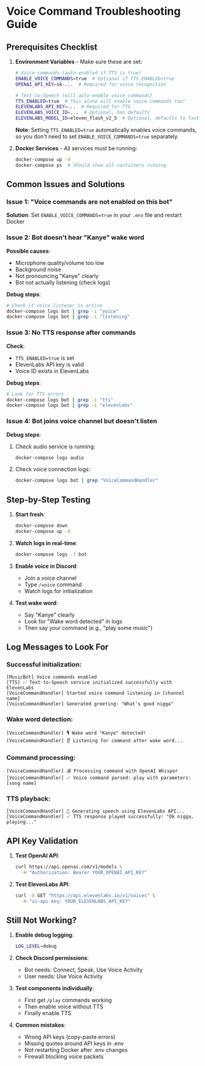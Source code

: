 # Voice Command Troubleshooting Guide

## Prerequisites Checklist

1. **Environment Variables** - Make sure these are set:
   ```bash
   # Voice commands (auto-enabled if TTS is true)
   ENABLE_VOICE_COMMANDS=true  # Optional if TTS_ENABLED=true
   OPENAI_API_KEY=sk-...  # Required for voice recognition
   
   # Text-to-Speech (will auto-enable voice commands)
   TTS_ENABLED=true  # This alone will enable voice commands too!
   ELEVENLABS_API_KEY=...  # Required for TTS
   ELEVENLABS_VOICE_ID=...  # Optional, has defaults
   ELEVENLABS_MODEL_ID=eleven_flash_v2_5  # Optional, defaults to fastest
   ```

   **Note**: Setting `TTS_ENABLED=true` automatically enables voice commands, so you don't need to set `ENABLE_VOICE_COMMANDS=true` separately.

2. **Docker Services** - All services must be running:
   ```bash
   docker-compose up -d
   docker-compose ps  # Should show all containers running
   ```

## Common Issues and Solutions

### Issue 1: "Voice commands are not enabled on this bot"
**Solution**: Set `ENABLE_VOICE_COMMANDS=true` in your `.env` file and restart Docker

### Issue 2: Bot doesn't hear "Kanye" wake word
**Possible causes**:
- Microphone quality/volume too low
- Background noise
- Not pronouncing "Kanye" clearly
- Bot not actually listening (check logs)

**Debug steps**:
```bash
# Check if voice listener is active
docker-compose logs bot | grep -i "voice"
docker-compose logs bot | grep -i "listening"
```

### Issue 3: No TTS response after commands
**Check**:
- `TTS_ENABLED=true` is set
- ElevenLabs API key is valid
- Voice ID exists in ElevenLabs

**Debug steps**:
```bash
# Look for TTS errors
docker-compose logs bot | grep -i "tts"
docker-compose logs bot | grep -i "elevenlabs"
```

### Issue 4: Bot joins voice channel but doesn't listen
**Debug steps**:
1. Check audio service is running:
   ```bash
   docker-compose logs audio
   ```

2. Check voice connection logs:
   ```bash
   docker-compose logs bot | grep "VoiceCommandHandler"
   ```

## Step-by-Step Testing

1. **Start fresh**:
   ```bash
   docker-compose down
   docker-compose up -d
   ```

2. **Watch logs in real-time**:
   ```bash
   docker-compose logs -f bot
   ```

3. **Enable voice in Discord**:
   - Join a voice channel
   - Type `/voice` command
   - Watch logs for initialization

4. **Test wake word**:
   - Say "Kanye" clearly
   - Look for "Wake word detected" in logs
   - Then say your command (e.g., "play some music")

## Log Messages to Look For

### Successful initialization:
```
[MusicBot] Voice commands enabled
[TTS] ✅ Text-to-Speech service initialized successfully with ElevenLabs
[VoiceCommandHandler] Started voice command listening in [channel name]
[VoiceCommandHandler] Generated greeting: "What's good nigga"
```

### Wake word detection:
```
[VoiceCommandHandler] 🎙️ Wake word "Kanye" detected!
[VoiceCommandHandler] 👂 Listening for command after wake word...
```

### Command processing:
```
[VoiceCommandHandler] 💰 Processing command with OpenAI Whisper
[VoiceCommandHandler] ✅ Voice command parsed: play with parameters: [song name]
```

### TTS playback:
```
[VoiceCommandHandler] 🎤 Generating speech using ElevenLabs API...
[VoiceCommandHandler] ✅ TTS response played successfully: "Ok nigga, playing..."
```

## API Key Validation

1. **Test OpenAI API**:
   ```bash
   curl https://api.openai.com/v1/models \
     -H "Authorization: Bearer YOUR_OPENAI_API_KEY"
   ```

2. **Test ElevenLabs API**:
   ```bash
   curl -X GET "https://api.elevenlabs.io/v1/voices" \
     -H "xi-api-key: YOUR_ELEVENLABS_API_KEY"
   ```

## Still Not Working?

1. **Enable debug logging**:
   ```bash
   LOG_LEVEL=debug
   ```

2. **Check Discord permissions**:
   - Bot needs: Connect, Speak, Use Voice Activity
   - User needs: Use Voice Activity

3. **Test components individually**:
   - First get `/play` commands working
   - Then enable voice without TTS
   - Finally enable TTS

4. **Common mistakes**:
   - Wrong API keys (copy-paste errors)
   - Missing quotes around API keys in .env
   - Not restarting Docker after .env changes
   - Firewall blocking voice packets